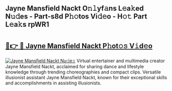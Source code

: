 ## Jayne Mansfield Nackt O𝚗𝚕yf𝚊ns L𝚎a𝚔ed N𝚞𝚍es - Part-s8d P𝚑𝚘tos Vi𝚍𝚎o - H𝚘𝚝 Part L𝚎a𝚔s rpWR1

# <h2><a href="http://kf3m7x.oniu.top/?m=Jayne+Mansfield+Nackt">🔗👉 🔴 Jayne Mansfield Nackt P𝚑ot𝚘𝚜 V𝚒d𝚎o</a></h2>

[![Jayne Mansfield Nackt Nu𝚍e𝚜](https://i.imgur.com/0qMVB7G.gif)](http://kf3m7x.oniu.top/?m=Jayne+Mansfield+Nackt)
Virtual entertainer and multimedia creator Jayne Mansfield Nackt, acclaimed for sharing dance and lifestyle knowledge through trending choreographies and compact clips. Versatile illusionist assistant Jayne Mansfield Nackt, known for their exceptional skills and accomplishments in assisting illusionists.  
